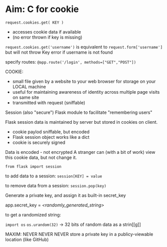 # Aim: C for cookie

`request.cookies.get( KEY )`
* accesses cookie data if available
* (no error thrown if key is missing)

`request.cookies.get('username')`
is equivalent to
`request.form['username']`
but will not throw Key error if username is not found

specify routes:
`@app.route('/login', methods=["GET","POST"])`

COOKIE:
* small file given by a website to your web browser for storage
  on your LOCAL machine
* useful for maintaining awareness of identity across multiple page
  visits on same site
* transmitted with request (sniffable)

Session (also "secure")
Flask module to facilitate "remembering users"

Flask session data is maintained by server but stored in cookies on client.
* cookie paylod sniffable, but encoded
* Flask session object works like a dict
* cookie is securely signed

Data is encoded - not encrypted
A stranger can (with a bit of work) view this cookie data, but
not change it.

`from flask import session`

to add data to a session:
`session[KEY] = value`

to remove data from a session:
`session.pop(key)`

Generate a private key, and assign it as built-in secret_key

app.secret_key = *<randomly_generated_string>*

to get a randomized string:

`import os`
`os.urandom(32)` -> 32 bits of random data as a strin[[g]]

MAXIM:
NEVER NEVER NEVER store a private key in a publicy-viewable location
(like GitHub)
